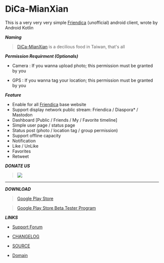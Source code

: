 # DiCa-MianXian

This is a very very very simple [Friendica](https://friendi.ca)  (unofficial) android client, wrote by Android Kotlin

***Naming***

> [DiCa-MianXian](https://scm-assets.constant.co/scm/unilever/e9dc924f238fa6cc29465942875fe8f0/5a4d6ace-5ec5-4034-b327-5b23958a787b.jpg) is a decilious food in Taiwan, that's all

***Permission Requirment (Optionals)***

* Camera : If you wanna upload photo; this permission must be granted by you

* GPS : If you wanna tag your location; this permission must be granted by you


***Feature***

* Enable for all [Friendica](https://friendi.ca) base website
* Support display network public stream: Friendica / Diaspora* / Mastodon
* Dashboard [Public / Friends / My / Favorite timeline]
* Simple user page / status page
* Status post (photo / location tag / group permission)
* Support offline capacity
* Notification
* Like / UnLike
* Favorites
* Retweet


***DONATE US***

> [![](https://liberapay.com/assets/widgets/donate.svg)](https://liberapay.com/DiCa/donate)


- - -
***DOWNLOAD***

> [Google Play Store](https://play.google.com/store/apps/details?id=cool.mixi.dica)
	
> [Google Play Store Beta Tester Program](https://play.google.com/apps/testing/cool.mixi.dica)

***LINKS***

* [Support Forum](https://meld.de/profile/dica)

* [CHANGELOG](https://github.com/jasoncheng/dica/wiki/CHANGELOG)

* [SOURCE](https://github.com/jasoncheng/dica)

* [Domain](http://dica.mixi.cool)
